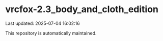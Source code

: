 # vrcfox-2.3_body_and_cloth_edition

Last updated: 2025-07-04 16:02:16

This repository is automatically maintained.
